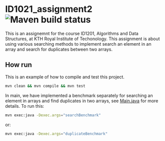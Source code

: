 # ID1021_assignment2 ![Maven build status](https://github.com/Lellalu/ID1201_assignment2/actions/workflows/maven.yml/badge.svg)

This is an assignemnt for the course ID1201, Algorithms and Data Structures, at KTH Royal Institute of Techonology. This assignment is about using various searching methods to implement search an element in an array and search for duplicates between two arrays.

## How run

This is an example of how to compile and test this project.

```bash
mvn clean && mvn compile && mvn test
```

In main, we have implemented a benchmark separately for searching an element in arrays and find duplicates in two arrays, see [Main.java](https://github.com/Lellalu/ID1201_assignmnet2/blob/main/src/main/java/se/kth/id1201/Main.java) for more details. To run this:

```bash
mvn exec:java -Dexec.args="searchBenchmark"
```
or:
```bash
mvn exec:java -Dexec.args="duplicateBenchmark"
```

